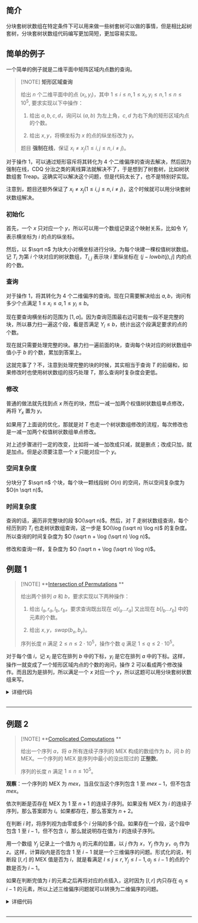 ## 简介

分块套树状数组在特定条件下可以用来做一些树套树可以做的事情，但是相比起树套树，分块套树状数组代码编写更加简短，更加容易实现。

## 简单的例子

一个简单的例子就是二维平面中矩阵区域内点数的查询。

> [!NOTE] **矩形区域查询**
> 
> 给出 $n$ 个二维平面中的点 $(x_i, y_i)$，其中 $1 \le i \le n, 1 \le x_i, y_i \le n, 1 \le n \le 10^5$, 要求实现以下中操作：
> 
> 1. 给出 $a, b, c, d$，询问以 $(a, b)$ 为左上角，$c, d$ 为右下角的矩形区域内点的个数。
> 
> 2. 给出 $x, y$，将横坐标为 $x$ 的点的纵坐标改为 $y$。
> 
> 题目 **强制在线**，保证 $x_i \ne x_j(1 \le i, j \le n, i \ne j)$。

对于操作 1，可以通过矩形容斥将其转化为 4 个二维偏序的查询去解决，然后因为强制在线，CDQ 分治之类的离线算法就解决不了，于是想到了树套树，比如树状数组套 Treap。这确实可以解决这个问题，但是代码太长了，也不是特别好实现。

注意到，题目还额外保证了 $x_i \ne x_j(1 \le i, j \le n, i \ne j)$，这个时候就可以用分块套树状数组解决。

### 初始化

首先，一个 $x$ 只对应一个 $y$，所以可以用一个数组记录这个映射关系，比如令 $Y_i$ 表示横坐标为 $i$ 的点的纵坐标。

然后，以 $\sqrt n$ 为块大小对横坐标进行分块。为每个块建一棵权值树状数组。记 $T_i$ 为第 $i$ 个块对应的树状数组，$T_{i, j}$ 表示块 $i$ 里纵坐标在 $(j - lowbit(j), j]$ 内的点的个数。

### 查询

对于操作 1，将其转化为 4 个二维偏序的查询。现在只需要解决给出 $a, b$，询问有多少个点满足 $1 \le x_i \le a, 1\le y_i \le b$。

现在要查询横坐标的范围为 $[1, a]$。因为查询范围最右边可能有一段不是完整的块，所以暴力扫一遍这个段，看是否满足 $Y_i \le b$，统计出这个段满足要求的点的个数。

现在就只需要处理完整的块。暴力扫一遍前面的块，查询每个块对应的树状数组中值小于 $b$ 的个数，累加到答案上。

这就完事了？不，注意到处理完整的块的时候，其实相当于查询 $T$ 的前缀和，如果修改时也使用树状数组的技巧处理 $T$，那么查询时复杂度会更低。

### 修改

普通的做法就先找到点 $x$ 所在的块，然后一减一加两个权值树状数组单点修改，再将 $Y_x$ 置为 $y$。

如果用了上面说的优化，那就是对 $T$ 也走一个树状数组修改的流程，每次修改也是一减一加两个权值树状数组单点修改。

对上述步骤进行一定的改变，比如将一减一加改成只减，就是删点；改成只加，就是加点。但是必须要注意一个 $x$ 只能对应一个 $y$。

### 空间复杂度

分块分了 $\sqrt n$ 个块，每个块一颗线段树 $O (n)$ 的空间，所以空间复杂度为 $O(n \sqrt n)$。

### 时间复杂度

查询的话，遍历非完整块的段 $O(\sqrt n)$。然后，对 $T$ 走树状数组查询，每个经历到的 $T_i$ 也走树状数组查询，这一步是 $O(\log (\sqrt n) \log n)$ 的复杂度。所以查询的时间复杂度为 $O (\sqrt n + \log (\sqrt n) \log n)$。

修改和查询一样，复杂度为 $O (\sqrt n + \log (\sqrt n) \log n)$。

## 例题 1

> [!NOTE] **[Intersection of Permutations](https://codeforces.com/problemset/problem/1093/E) **
> 
> 给出两个排列 $a$ 和 $b$，要求实现以下两种操作：
> 
> 1. 给出 $l_a, r_a, l_b, r_b$，要求查询既出现在 $a[l_a ... r_a]$ 又出现在 $b[l_b ... r_b]$ 中的元素的个数。
> 
> 2. 给出 $x, y$，$swap(b_x, b_y)$。
> 
> 序列长度 $n$ 满足 $2 \le n \le 2 \cdot 10^5$，操作个数 $q$ 满足 $1 \le q \le 2 \cdot 10^5$。

对于每个值 $i$，记 $x_i$ 是它在排列 $b$ 中的下标，$y_i$ 是它在排列 $a$ 中的下标。这样，操作一就变成了一个矩形区域内点的个数的询问，操作 2 可以看成两个修改操作。而且因为是排列，所以满足一个 $x$ 对应一个 $y$，所以这题可以用分块套树状数组来写。

<details>
<summary>详细代码</summary>
<!-- tabs:start -->

###### **分块套树状数组-1s**

```cpp
#include <bits/stdc++.h>
using namespace std;
const int N = 2e5 + 5;
const int M = sqrt(N) + 5;

int n, m, pa[N], pb[N];

int nn, block_size, block_cnt, block_id[N], L[N], R[N], T[M][N];
void build(int n) {
    nn = n;
    block_size = sqrt(nn);
    block_cnt = nn / block_size;
    for (int i = 1; i <= block_cnt; ++i) {
        L[i] = R[i - 1] + 1;
        R[i] = i * block_size;
    }
    if (R[block_cnt] < nn) {
        ++block_cnt;
        L[block_cnt] = R[block_cnt - 1] + 1;
        R[block_cnt] = nn;
    }
    for (int j = 1; j <= block_cnt; ++j)
        for (int i = L[j]; i <= R[j]; ++i) block_id[i] = j;
}

inline int lb(int x) { return x & -x; }

void add(int p, int v, int d) {
    for (int i = block_id[p]; i <= block_cnt; i += lb(i))
        for (int j = v; j <= nn; j += lb(j)) T[i][j] += d;
}

int getsum(int p, int v) {
    if (!p) return 0;
    int res = 0;
    int id = block_id[p];
    for (int i = L[id]; i <= p; ++i)
        if (pb[i] <= v) ++res;
    for (int i = id - 1; i; i -= lb(i))
        for (int j = v; j; j -= lb(j)) res += T[i][j];
    return res;
}

void update(int x, int y) {
    add(x, pb[x], -1);
    add(y, pb[y], -1);
    swap(pb[x], pb[y]);
    add(x, pb[x], 1);
    add(y, pb[y], 1);
}

int query(int la, int ra, int lb, int rb) {
    int res = getsum(rb, ra) - getsum(rb, la - 1) - getsum(lb - 1, ra) +
              getsum(lb - 1, la - 1);
    return res;
}

int main() {
    scanf("%d %d", &n, &m);
    int v;
    for (int i = 1; i <= n; ++i) scanf("%d", &v), pa[v] = i;
    for (int i = 1; i <= n; ++i) scanf("%d", &v), pb[i] = pa[v];

    build(n);
    for (int i = 1; i <= n; ++i) add(i, pb[i], 1);

    int op, la, lb, ra, rb, x, y;
    for (int i = 1; i <= m; ++i) {
        scanf("%d", &op);
        if (op == 1) {
            scanf("%d %d %d %d", &la, &ra, &lb, &rb);
            printf("%d\n", query(la, ra, lb, rb));
        } else if (op == 2) {
            scanf("%d %d", &x, &y);
            update(x, y);
        }
    }
    return 0;
}
```


###### **树状数组套Treap-TLE**

```cpp
#include <bits/stdc++.h>
using namespace std;
const int N = 2e5 + 5;
mt19937 rng(chrono::steady_clock::now().time_since_epoch().count());

int n, m, pa[N], pb[N];

// Treap
struct Treap {
    struct node {
        node *l, *r;
        int sz, rnd, v;
        node(int _v) : l(NULL), r(NULL), sz(1), rnd(rng()), v(_v) {}
    };

    inline int get_size(node*& p) { return p ? p->sz : 0; }

    inline void push_up(node*& p) {
        if (!p) return;
        p->sz = get_size(p->l) + get_size(p->r) + 1;
    }

    node* root;

    node* merge(node* a, node* b) {
        if (!a) return b;
        if (!b) return a;
        if (a->rnd < b->rnd) {
            a->r = merge(a->r, b);
            push_up(a);
            return a;
        } else {
            b->l = merge(a, b->l);
            push_up(b);
            return b;
        }
    }

    void split_val(node* p, const int& k, node*& a, node*& b) {
        if (!p)
            a = b = NULL;
        else {
            if (p->v <= k) {
                a = p;
                split_val(p->r, k, a->r, b);
                push_up(a);
            } else {
                b = p;
                split_val(p->l, k, a, b->l);
                push_up(b);
            }
        }
    }

    void split_size(node* p, int k, node*& a, node*& b) {
        if (!p)
            a = b = NULL;
        else {
            if (get_size(p->l) <= k) {
                a = p;
                split_size(p->r, k - get_size(p->l), a->r, b);
                push_up(a);
            } else {
                b = p;
                split_size(p->l, k, a, b->l);
                push_up(b);
            }
        }
    }

    void ins(int val) {
        node *a, *b;
        split_val(root, val, a, b);
        a = merge(a, new node(val));
        root = merge(a, b);
    }

    void del(int val) {
        node *a, *b, *c, *d;
        split_val(root, val, a, b);
        split_val(a, val - 1, c, d);
        delete d;
        root = merge(c, b);
    }

    int qry(int val) {
        node *a, *b;
        split_val(root, val, a, b);
        int res = get_size(a);
        root = merge(a, b);
        return res;
    }

    int qry(int l, int r) { return qry(r) - qry(l - 1); }
};

// Fenwick Tree
Treap T[N];
inline int lb(int x) { return x & -x; }
void ins(int x, int v) {
    for (; x <= n; x += lb(x)) T[x].ins(v);
}

void del(int x, int v) {
    for (; x <= n; x += lb(x)) T[x].del(v);
}

int qry(int x, int mi, int ma) {
    int res = 0;
    for (; x; x -= lb(x)) res += T[x].qry(mi, ma);
    return res;
}

int main() {
    scanf("%d %d", &n, &m);
    int v;
    for (int i = 1; i <= n; ++i) scanf("%d", &v), pa[v] = i;
    for (int i = 1; i <= n; ++i) scanf("%d", &v), pb[i] = pa[v];
    for (int i = 1; i <= n; ++i) ins(i, pb[i]);

    int op, la, lb, ra, rb, x, y;
    for (int i = 1; i <= m; ++i) {
        scanf("%d", &op);
        if (op == 1) {
            scanf("%d %d %d %d", &la, &ra, &lb, &rb);
            printf("%d\n", qry(rb, la, ra) - qry(lb - 1, la, ra));
        } else if (op == 2) {
            scanf("%d %d", &x, &y);
            del(x, pb[x]);
            del(y, pb[y]);
            swap(pb[x], pb[y]);
            ins(x, pb[x]);
            ins(y, pb[y]);
        }
    }
    return 0;
}
```

<!-- tabs:end -->
</details>

<br>

* * *

## 例题 2

> [!NOTE] **[Complicated Computations](https://codeforces.com/contest/1436/problem/E) **
> 
> 给出一个序列 $a$，将 $a$ 所有连续子序列的 MEX 构成的数组作为 $b$，问 $b$ 的 MEX。一个序列的 MEX 是序列中最小的没出现过的 **正整数**。
> 
> 序列的长度 $n$ 满足 $1 \le n \le 10^5$。

**观察**：一个序列的 MEX 为 $mex$，当且仅当这个序列包含 $1$ 至 $mex-1$，但不包含 $mex$。

依次判断是否存在 MEX 为 $1$ 至 $n+1$ 的连续子序列。如果没有 MEX 为 $i$ 的连续子序列，那么答案即为 $i$。如果都存在，那么答案为 $n + 2$。

在判断 $i$ 时，将序列视为由零或多个 $i$ 分隔的多个段。如果存在一个段，这个段中包含 $1$ 至 $i - 1$，但不包含 $i$，那么就说明存在值为 $i$ 的连续子序列。

用一个数组 $Y_j$ 记录上一个值为 $a_j$ 的元素的位置，以 $j$ 作为 $x$，$Y_j$ 作为 $y$，$a_j$ 作为 $z$。这样，计算段内是否包含 $1$ 至 $i - 1$ 就是一个三维偏序的问题。形式化的说，判断段 $[l, r]$ 的 MEX 值是否为 $i$，就是看满足 $l \le j \le r, Y_j \le l - 1, a_j \le i - 1$ 的点的个数是否为 $i-1$。

如果在判断完值为 $i$ 的元素之后再将对应的点插入，这时因为 $[l, r]$ 内只存在 $a_j \le i - 1$ 的元素，所以上述三维偏序问题就可以转换为二维偏序的问题。


<details>
<summary>详细代码</summary>
<!-- tabs:start -->

###### **分块套树状数组-78ms**

```cpp
#include <bits/stdc++.h>
using namespace std;
const int N = 1e5 + 5;
const int M = sqrt(N) + 5;

// 分块
int nn, b[N], block_size, block_cnt, block_id[N], L[N], R[N], T[M][N];
void build(int n) {
    nn = n;
    block_size = sqrt(nn);
    block_cnt = nn / block_size;
    for (int i = 1; i <= block_cnt; ++i) {
        L[i] = R[i - 1] + 1;
        R[i] = i * block_size;
    }
    if (R[block_cnt] < nn) {
        ++block_cnt;
        L[block_cnt] = R[block_cnt - 1] + 1;
        R[block_cnt] = nn;
    }
    for (int j = 1; j <= block_cnt; ++j)
        for (int i = L[j]; i <= R[j]; ++i) block_id[i] = j;
}

inline int lb(int x) { return x & -x; }

// d = 1: 加点(p, v)
// d = -1: 删点(p, v)
void add(int p, int v, int d) {
    for (int i = block_id[p]; i <= block_cnt; i += lb(i))
        for (int j = v; j <= nn; j += lb(j)) T[i][j] += d;
}

// 询问[1, r]内，纵坐标小于等于val的点有多少个
int getsum(int p, int v) {
    if (!p) return 0;
    int res = 0;
    int id = block_id[p];
    for (int i = L[id]; i <= p; ++i)
        if (b[i] && b[i] <= v) ++res;
    for (int i = id - 1; i; i -= lb(i))
        for (int j = v; j; j -= lb(j)) res += T[i][j];
    return res;
}

// 询问[l, r]内，纵坐标小于等于val的点有多少个
int query(int l, int r, int val) {
    if (l > r) return -1;
    int res = getsum(r, val) - getsum(l - 1, val);
    return res;
}

// 加点(p, v)
void update(int p, int v) {
    b[p] = v;
    add(p, v, 1);
}

int n, a[N];
vector<int> g[N];

int main() {
    scanf("%d", &n);

    // 为了减少讨论，加了哨兵节点
    // 因为树状数组添加的时候，为0可能会死循环，所以整体往右偏移一位
    // a_1和a_{n+2}为哨兵节点
    for (int i = 2; i <= n + 1; ++i) scanf("%d", &a[i]);
    for (int i = 2; i <= n + 1; ++i) g[a[i]].push_back(i);

    // 分块
    build(n + 2);

    int ans = n + 2, lst, ok;
    for (int i = 1; i <= n + 1; ++i) {
        g[i].push_back(n + 2);

        lst = 1;
        ok = 0;
        for (int pos : g[i]) {
            if (query(lst + 1, pos - 1, lst) == i - 1) {
                ok = 1;
                break;
            }
            lst = pos;
        }

        if (!ok) {
            ans = i;
            break;
        }

        lst = 1;
        g[i].pop_back();
        for (int pos : g[i]) {
            update(pos, lst);
            lst = pos;
        }
    }
    printf("%d\n", ans);
    return 0;
}
```

###### **线段树套Treap-468ms**

```cpp
#include <bits/stdc++.h>
using namespace std;
const int N = 1e5 + 5;

vector<int> g[N];
int n, a[N];

mt19937 rng(chrono::steady_clock::now().time_since_epoch().count());

struct Treap {
    struct node {
        node *l, *r;
        unsigned rnd;
        int sz, v;
        node(int _v) : l(NULL), r(NULL), rnd(rng()), sz(1), v(_v) {}
    };

    inline int get_size(node*& p) { return p ? p->sz : 0; }

    inline void push_up(node*& p) {
        if (!p) return;
        p->sz = get_size(p->l) + get_size(p->r) + 1;
    }

    node* root;

    node* merge(node* a, node* b) {
        if (!a) return b;
        if (!b) return a;
        if (a->rnd < b->rnd) {
            a->r = merge(a->r, b);
            push_up(a);
            return a;
        } else {
            b->l = merge(a, b->l);
            push_up(b);
            return b;
        }
    }

    void split_val(node* p, const int& k, node*& a, node*& b) {
        if (!p)
            a = b = NULL;
        else {
            if (p->v <= k) {
                a = p;
                split_val(p->r, k, a->r, b);
                push_up(a);
            } else {
                b = p;
                split_val(p->l, k, a, b->l);
                push_up(b);
            }
        }
    }

    void split_size(node* p, int k, node*& a, node*& b) {
        if (!p)
            a = b = NULL;
        else {
            if (get_size(p->l) <= k) {
                a = p;
                split_size(p->r, k - get_size(p->l), a->r, b);
                push_up(a);
            } else {
                b = p;
                split_size(p->l, k, a, b->l);
                push_up(b);
            }
        }
    }

    void insert(int val) {
        node *a, *b;
        split_val(root, val, a, b);
        a = merge(a, new node(val));
        root = merge(a, b);
    }

    int query(int val) {
        node *a, *b;
        split_val(root, val, a, b);
        int res = get_size(a);
        root = merge(a, b);
        return res;
    }

    int qry(int l, int r) { return query(r) - query(l - 1); }
};

// Segment Tree
Treap T[N << 2];
void insert(int x, int l, int r, int p, int val) {
    T[x].insert(val);
    if (l == r) return;
    int mid = (l + r) >> 1;
    if (p <= mid)
        insert(x << 1, l, mid, p, val);
    else
        insert(x << 1 | 1, mid + 1, r, p, val);
}

int query(int x, int l, int r, int L, int R, int val) {
    if (l == L && r == R) return T[x].query(val);
    int mid = (l + r) >> 1;
    if (R <= mid) return query(x << 1, l, mid, L, R, val);
    if (L > mid) return query(x << 1 | 1, mid + 1, r, L, R, val);
    return query(x << 1, l, mid, L, mid, val) +
           query(x << 1 | 1, mid + 1, r, mid + 1, R, val);
}

int query(int l, int r, int val) {
    if (l > r) return -1;
    return query(1, 1, n, l, r, val);
}

int main() {
    scanf("%d", &n);
    for (int i = 1; i <= n; ++i) scanf("%d", &a[i]);
    for (int i = 1; i <= n; ++i) g[a[i]].push_back(i);

    // a_0 和 a_{n+1}为哨兵节点
    int ans = n + 2, lst, ok;
    for (int i = 1; i <= n + 1; ++i) {
        g[i].push_back(n + 1);

        lst = 0;
        ok = 0;
        for (int pos : g[i]) {
            if (query(lst + 1, pos - 1, lst) == i - 1) {
                ok = 1;
                break;
            }
            lst = pos;
        }

        if (!ok) {
            ans = i;
            break;
        }

        lst = 0;
        g[i].pop_back();
        for (int pos : g[i]) {
            insert(1, 1, n, pos, lst);
            lst = pos;
        }
    }
    printf("%d\n", ans);
    return 0;
}
```

<!-- tabs:end -->
</details>

<br>

* * *